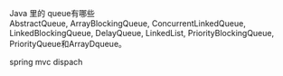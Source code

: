 Java 里的 queue有哪些  
AbstractQueue, ArrayBlockingQueue, ConcurrentLinkedQueue, LinkedBlockingQueue, DelayQueue, LinkedList, PriorityBlockingQueue, PriorityQueue和ArrayDqueue。  

spring mvc dispach  
